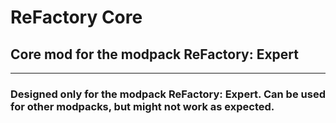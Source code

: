 # ReFactory Core
## Core mod for the modpack ReFactory: Expert

---

### Designed only for the modpack ReFactory: Expert. Can be used for other modpacks, but might not work as expected.